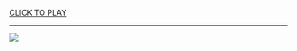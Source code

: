 
<a href="https://premium76.site?title=10x10_game_unblocked&ref=13M">CLICK TO PLAY</a></h3>
<hr>

<a href="https://premium76.site?title=10x10_game_unblocked&ref=13M"><img src="https://clearcache.store/games.png"></a>


